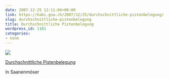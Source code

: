 ```yaml
---
date: 2007-12-25 12:11:04+00:00
link: https://habi.gna.ch/2007/12/25/durchschnittliche-pistenbelegung/
slug: durchschnittliche-pistenbelegung
title: Durchschnittliche Pistenbelegung
wordpress_id: 1101
categories:
- none
---
```



 [![](https://static.flickr.com/2164/2135431936_11935c7b22_m.jpg)](https://www.flickr.com/photos/habi/2135431936/)
   

 
  [Durchschnittliche Pistenbelegung](https://www.flickr.com/photos/habi/2135431936/)
    

 



In Saanenmöser
  

